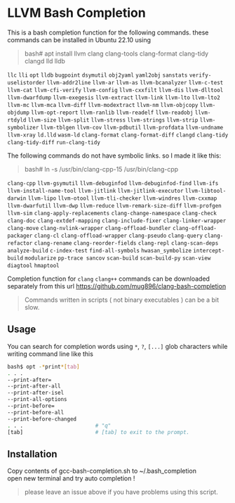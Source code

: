 # LLVM Bash Completion

This is a bash completion function for the following commands.
these commands can be installed in Ubuntu 22.10 using

> bash# apt install llvm clang clang-tools clang-format clang-tidy clangd lld lldb

`llc` `lli` `opt` `lldb` `bugpoint` `dsymutil` `obj2yaml` `yaml2obj`
`sanstats` `verify-uselistorder` `llvm-addr2line` `llvm-ar` `llvm-as`
`llvm-bcanalyzer` `llvm-c-test` `llvm-cat` `llvm-cfi-verify` `llvm-config`
`llvm-cxxfilt` `llvm-dis` `llvm-dlltool` `llvm-dwarfdump` `llvm-exegesis`
`llvm-extract` `llvm-link` `llvm-lto` `llvm-lto2` `llvm-mc` `llvm-mca` `llvm-diff`
`llvm-modextract` `llvm-nm` `llvm-objcopy` `llvm-objdump` `llvm-opt-report`
`llvm-ranlib` `llvm-readelf` `llvm-readobj` `llvm-rtdyld` `llvm-size` `llvm-split`
`llvm-stress` `llvm-strings` `llvm-strip` `llvm-symbolizer` `llvm-tblgen`
`llvm-cov` `llvm-pdbutil` `llvm-profdata` `llvm-undname` `llvm-xray` `ld.lld`
`wasm-ld` `clang-format` `clang-format-diff` `clangd` `clang-tidy`
`clang-tidy-diff` `run-clang-tidy`

The following commands do not have symbolic links. so I made it like this:  

> bash# ln -s /usr/bin/clang-cpp-15 /usr/bin/clang-cpp

`clang-cpp` `llvm-gsymutil`  `llvm-debuginfod` `llvm-debuginfod-find` `llvm-ifs`
`llvm-install-name-tool` `llvm-jitlink` `llvm-jitlink-executor` `llvm-libtool-darwin`
`llvm-lipo` `llvm-otool` `llvm-tli-checker` `llvm-windres` `llvm-cxxmap`
`llvm-dwarfutil` `llvm-dwp` `llvm-reduce` `llvm-remark-size-diff` `llvm-profgen` `llvm-sim`
`clang-apply-replacements` `clang-change-namespace` `clang-check clang-doc`
`clang-extdef-mapping` `clang-include-fixer` `clang-linker-wrapper` `clang-move`
`clang-nvlink-wrapper` `clang-offload-bundler` `clang-offload-packager` `clang-cl`
`clang-offload-wrapper` `clang-pseudo` `clang-query` `clang-refactor` `clang-rename`
`clang-reorder-fields` `clang-repl` `clang-scan-deps` `analyze-build` `c-index-test`
`find-all-symbols` `hwasan_symbolize` `intercept-build` `modularize` `pp-trace sancov`
`scan-build` `scan-build-py` `scan-view` `diagtool` `hmaptool`

Completion function for `clang` `clang++` commands can be downloaded separately
from this url https://github.com/mug896/clang-bash-completion

> Commands written in scripts ( not binary executables ) can be a bit slow.


## Usage

You can search for completion words using `*`, `?`, `[...]` glob characters
while writing command line like this

```sh
bash$ opt -*print*[tab]
. . .
--print-after=
--print-after-all
--print-after-isel
--print-all-options
--print-before=
--print-before-all
--print-before-changed
. . .                       # "q"
[tab]                       # [tab] to exit to the prompt.
```


## Installation

Copy contents of gcc-bash-completion.sh to ~/.bash_completion  
open new terminal and try auto completion !


> please leave an issue above if you have problems using this script.
